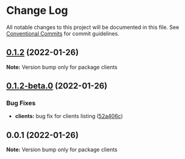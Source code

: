 # Change Log

All notable changes to this project will be documented in this file.
See [Conventional Commits](https://conventionalcommits.org) for commit guidelines.

## [0.1.2](https://github.com/ejbogantes/lerna-monorepo/compare/v0.1.2-beta.0...v0.1.2) (2022-01-26)

**Note:** Version bump only for package clients





## [0.1.2-beta.0](https://github.com/ejbogantes/lerna-monorepo/compare/v0.1.1...v0.1.2-beta.0) (2022-01-26)


### Bug Fixes

* **clients:** bug fix for clients listing ([52a406c](https://github.com/ejbogantes/lerna-monorepo/commit/52a406ca98c9aa7e38c5e37198874a83be620146))





## 0.0.1 (2022-01-26)

**Note:** Version bump only for package clients
